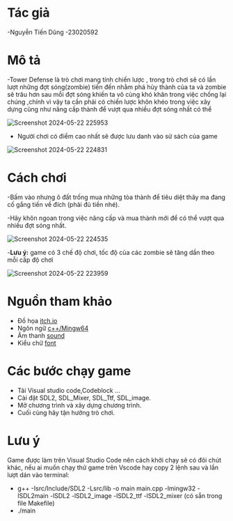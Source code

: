 # Tác giả 
-Nguyễn Tiến Dũng
-23020592

# Mô tả
-Tower Defense là trò chơi mang tính chiến lược , trong trò chơi sẽ có lần lượt những đợt sóng(zombie) tiến đến nhằm phá hủy thành của ta 
và zombie sẽ trâu hơn sau mỗi đợt sóng khiến ta vô cùng khó khăn trong việc chống lại chúng ,chính vì vậy ta cần phải có chiến lược khôn
khéo trong việc xây dựng cũng như nâng cấp thành để vượt qua nhiều đợt sóng nhất có thể

![Screenshot 2024-05-22 225953](https://github.com/DungTN22/game/assets/161128678/63491d74-8c0f-4400-a7e9-cf83e123eef0)



- Người chơi có điểm cao nhất sẽ được lưu danh vào sử sách của game

![Screenshot 2024-05-22 224831](https://github.com/DungTN22/game/assets/161128678/006228c3-68b9-4459-9b44-d4029c9036b2)

# Cách chơi
-Bấm vào nhưng ô đất trống mua những tòa thành để tiêu diệt thây ma đang cố gắng tiến về đích (phải đủ tiền nhé). 

-Hãy khôn ngoan trong việc nâng cấp và mua thành mới để có thể vượt qua nhiều đợt sóng nhất.

![Screenshot 2024-05-22 224535](https://github.com/DungTN22/game/assets/161128678/80fec879-a9bb-4332-b184-20a0a5b57a13)



-**Lưu ý:** game có 3 chế độ chơi, tốc độ của các zombie sẽ tăng dần theo mỗi cấp độ chơi

![Screenshot 2024-05-22 223959](https://github.com/DungTN22/game/assets/161128678/633c7ef6-814f-45e7-99ec-17fc10b87323)

# Nguồn tham khảo
- Đồ họa [itch.io](https://itch.io/game-assets)
- Ngôn ngữ [c++/Mingw64](https://sourceforge.net/projects/mingw/)
- Âm thanh [sound](https://pixabay.com/vi/sound-effects/search/game/)
- Kiểu chữ [font](http://www.fontchu.com/games.htm)

# Các bước chạy game
- Tải Visual studio code,Codeblock ...
- Cài đặt SDL2, SDL_Mixer, SDL_Ttf, SDL_image.
- Mở chương trình và xây dựng chương trình.
- Cuối cùng hãy tận hưởng trò chơi.


# Lưu ý
Game được làm trên Visual Studio Code nên cách khởi chạy sẽ có đôi chút khác, nếu ai muốn chạy thử game trên Vscode hay copy 2 lệnh sau và lần lượt dán vào terminal:
- g++ -Isrc/Include/SDL2 -Lsrc/lib -o main main.cpp -lmingw32 -lSDL2main -lSDL2 -lSDL2_image -lSDL2_ttf -lSDL2_mixer (có sẵn trong file Makefile)
- ./main
